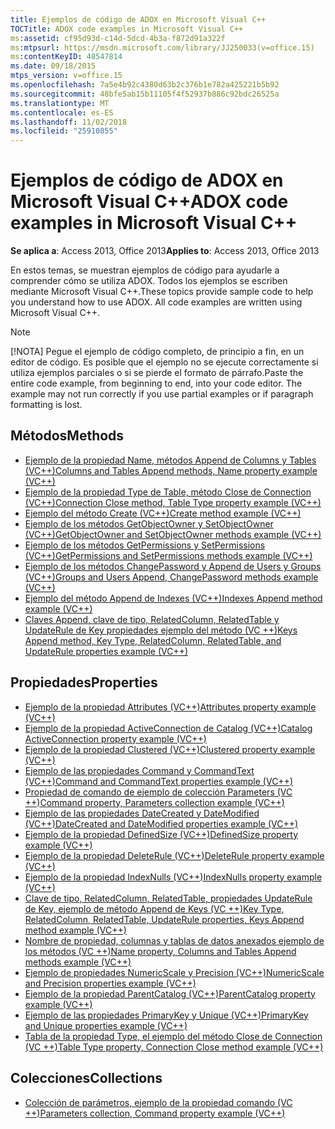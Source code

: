 ```yaml
---
title: Ejemplos de código de ADOX en Microsoft Visual C++
TOCTitle: ADOX code examples in Microsoft Visual C++
ms:assetid: cf95d93d-c14d-5dcd-4b3a-f872d91a322f
ms:mtpsurl: https://msdn.microsoft.com/library/JJ250033(v=office.15)
ms:contentKeyID: 48547814
ms.date: 09/18/2015
mtps_version: v=office.15
ms.openlocfilehash: 7a5e4b92c4380d63b2c376b1e782a425221b5b92
ms.sourcegitcommit: 48bfe5ab15b11105f4f52937b886c92bdc26525a
ms.translationtype: MT
ms.contentlocale: es-ES
ms.lasthandoff: 11/02/2018
ms.locfileid: "25910855"
---
```

# <a name="adox-code-examples-in-microsoft-visual-c"></a><span data-ttu-id="f900d-102">Ejemplos de código de ADOX en Microsoft Visual C++</span><span class="sxs-lookup"><span data-stu-id="f900d-102">ADOX code examples in Microsoft Visual C++</span></span>

<span data-ttu-id="f900d-103">**Se aplica a**: Access 2013, Office 2013</span><span class="sxs-lookup"><span data-stu-id="f900d-103">**Applies to**: Access 2013, Office 2013</span></span>

<span data-ttu-id="f900d-p101">En estos temas, se muestran ejemplos de código para ayudarle a comprender cómo se utiliza ADOX. Todos los ejemplos se escriben mediante Microsoft Visual C++.</span><span class="sxs-lookup"><span data-stu-id="f900d-p101">These topics provide sample code to help you understand how to use ADOX. All code examples are written using Microsoft Visual C++.</span></span>

> [!NOTE]
> <span data-ttu-id="f900d-p102">[!NOTA] Pegue el ejemplo de código completo, de principio a fin, en un editor de código. Es posible que el ejemplo no se ejecute correctamente si utiliza ejemplos parciales o si se pierde el formato de párrafo.</span><span class="sxs-lookup"><span data-stu-id="f900d-p102">Paste the entire code example, from beginning to end, into your code editor. The example may not run correctly if you use partial examples or if paragraph formatting is lost.</span></span>

## <a name="methods"></a><span data-ttu-id="f900d-108">Métodos</span><span class="sxs-lookup"><span data-stu-id="f900d-108">Methods</span></span>

- [<span data-ttu-id="f900d-109">Ejemplo de la propiedad Name, métodos Append de Columns y Tables (VC++)</span><span class="sxs-lookup"><span data-stu-id="f900d-109">Columns and Tables Append methods, Name property example (VC++)</span></span>](columns-and-tables-append-methods-name-property-example-vc.md)
- [<span data-ttu-id="f900d-110">Ejemplo de la propiedad Type de Table, método Close de Connection (VC++)</span><span class="sxs-lookup"><span data-stu-id="f900d-110">Connection Close method, Table Type property example (VC++)</span></span>](connection-close-method-table-type-property-example-vc.md)
- [<span data-ttu-id="f900d-111">Ejemplo del método Create (VC++)</span><span class="sxs-lookup"><span data-stu-id="f900d-111">Create method example (VC++)</span></span>](create-method-example-vc.md)
- [<span data-ttu-id="f900d-112">Ejemplo de los métodos GetObjectOwner y SetObjectOwner (VC++)</span><span class="sxs-lookup"><span data-stu-id="f900d-112">GetObjectOwner and SetObjectOwner methods example (VC++)</span></span>](getobjectowner-and-setobjectowner-methods-example-vc.md)
- [<span data-ttu-id="f900d-113">Ejemplo de los métodos GetPermissions y SetPermissions (VC++)</span><span class="sxs-lookup"><span data-stu-id="f900d-113">GetPermissions and SetPermissions methods example (VC++)</span></span>](getpermissions-and-setpermissions-methods-example-vc.md)
- [<span data-ttu-id="f900d-114">Ejemplo de los métodos ChangePassword y Append de Users y Groups (VC++)</span><span class="sxs-lookup"><span data-stu-id="f900d-114">Groups and Users Append, ChangePassword methods example (VC++)</span></span>](groups-and-users-append-changepassword-methods-example-vc.md)
- [<span data-ttu-id="f900d-115">Ejemplo del método Append de Indexes (VC++)</span><span class="sxs-lookup"><span data-stu-id="f900d-115">Indexes Append method example (VC++)</span></span>](indexes-append-method-example-vc.md)
- [<span data-ttu-id="f900d-116">Claves Append, clave de tipo, RelatedColumn, RelatedTable y UpdateRule de Key propiedades ejemplo del método (VC ++)</span><span class="sxs-lookup"><span data-stu-id="f900d-116">Keys Append method, Key Type, RelatedColumn, RelatedTable, and UpdateRule properties example (VC++)</span></span>](keys-append-method-key-type-relatedcolumn-relatedtable-and-updaterule-properties-example-vc.md)

## <a name="properties"></a><span data-ttu-id="f900d-117">Propiedades</span><span class="sxs-lookup"><span data-stu-id="f900d-117">Properties</span></span>

- [<span data-ttu-id="f900d-118">Ejemplo de la propiedad Attributes (VC++)</span><span class="sxs-lookup"><span data-stu-id="f900d-118">Attributes property example (VC++)</span></span>](attributes-property-example-vc.md)
- [<span data-ttu-id="f900d-119">Ejemplo de la propiedad ActiveConnection de Catalog (VC++)</span><span class="sxs-lookup"><span data-stu-id="f900d-119">Catalog ActiveConnection property example (VC++)</span></span>](catalog-activeconnection-property-example-vc.md)
- [<span data-ttu-id="f900d-120">Ejemplo de la propiedad Clustered (VC++)</span><span class="sxs-lookup"><span data-stu-id="f900d-120">Clustered property example (VC++)</span></span>](clustered-property-example-vc.md)
- [<span data-ttu-id="f900d-121">Ejemplo de las propiedades Command y CommandText (VC++)</span><span class="sxs-lookup"><span data-stu-id="f900d-121">Command and CommandText properties example (VC++)</span></span>](command-and-commandtext-properties-example-vc.md)
- [<span data-ttu-id="f900d-122">Propiedad de comando de ejemplo de colección Parameters (VC ++)</span><span class="sxs-lookup"><span data-stu-id="f900d-122">Command property, Parameters collection example (VC++)</span></span>](parameters-collection-command-property-example-vc.md)
- [<span data-ttu-id="f900d-123">Ejemplo de las propiedades DateCreated y DateModified (VC++)</span><span class="sxs-lookup"><span data-stu-id="f900d-123">DateCreated and DateModified properties example (VC++)</span></span>](datecreated-and-datemodified-properties-example-vc.md)
- [<span data-ttu-id="f900d-124">Ejemplo de la propiedad DefinedSize (VC++)</span><span class="sxs-lookup"><span data-stu-id="f900d-124">DefinedSize property example (VC++)</span></span>](definedsize-property-example-vc.md)
- [<span data-ttu-id="f900d-125">Ejemplo de la propiedad DeleteRule (VC++)</span><span class="sxs-lookup"><span data-stu-id="f900d-125">DeleteRule property example (VC++)</span></span>](deleterule-property-example-vc.md)
- [<span data-ttu-id="f900d-126">Ejemplo de la propiedad IndexNulls (VC++)</span><span class="sxs-lookup"><span data-stu-id="f900d-126">IndexNulls property example (VC++)</span></span>](indexnulls-property-example-vc.md)
- [<span data-ttu-id="f900d-127">Clave de tipo, RelatedColumn, RelatedTable, propiedades UpdateRule de Key, ejemplo de método Append de Keys (VC ++)</span><span class="sxs-lookup"><span data-stu-id="f900d-127">Key Type, RelatedColumn, RelatedTable, UpdateRule properties, Keys Append method example (VC++)</span></span>](keys-append-method-key-type-relatedcolumn-relatedtable-and-updaterule-properties-example-vc.md)
- [<span data-ttu-id="f900d-128">Nombre de propiedad, columnas y tablas de datos anexados ejemplo de los métodos (VC ++)</span><span class="sxs-lookup"><span data-stu-id="f900d-128">Name property, Columns and Tables Append methods example (VC++)</span></span>](columns-and-tables-append-methods-name-property-example-vc.md)
- [<span data-ttu-id="f900d-129">Ejemplo de propiedades NumericScale y Precision (VC++)</span><span class="sxs-lookup"><span data-stu-id="f900d-129">NumericScale and Precision properties example (VC++)</span></span>](numericscale-and-precision-properties-example-vc.md)
- [<span data-ttu-id="f900d-130">Ejemplo de la propiedad ParentCatalog (VC++)</span><span class="sxs-lookup"><span data-stu-id="f900d-130">ParentCatalog property example (VC++)</span></span>](parentcatalog-property-example-vc.md)
- [<span data-ttu-id="f900d-131">Ejemplo de las propiedades PrimaryKey y Unique (VC++)</span><span class="sxs-lookup"><span data-stu-id="f900d-131">PrimaryKey and Unique properties example (VC++)</span></span>](primarykey-and-unique-properties-example-vc.md)
- [<span data-ttu-id="f900d-132">Tabla de la propiedad Type, el ejemplo del método Close de Connection (VC ++)</span><span class="sxs-lookup"><span data-stu-id="f900d-132">Table Type property, Connection Close method example (VC++)</span></span>](connection-close-method-table-type-property-example-vc.md)

## <a name="collections"></a><span data-ttu-id="f900d-133">Colecciones</span><span class="sxs-lookup"><span data-stu-id="f900d-133">Collections</span></span>

- [<span data-ttu-id="f900d-134">Colección de parámetros, ejemplo de la propiedad comando (VC ++)</span><span class="sxs-lookup"><span data-stu-id="f900d-134">Parameters collection, Command property example (VC++)</span></span>](parameters-collection-command-property-example-vc.md)

